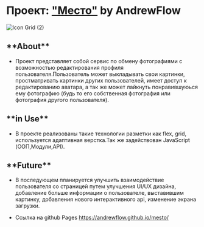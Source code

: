 # Проект: <a href="https://andrewflow.github.io/mesto/">"Место"</a> by AndrewFlow

![Icon Grid (2)](https://user-images.githubusercontent.com/95470563/188946135-fed8a49a-377f-4b67-baaa-23d620c36311.svg)


<h2>**About**</h2>

* Проект представляет собой сервис по обмену фотографиями с возможностью редактирования профиля пользователя.Пользователь может выкладывать свои картинки, простматривать картинки других пользователей, имеет доступ к редактированию аватара, а так же может лайкнуть понравившуюься ему фотографию (будь то его собственная фотография или фотография другого пользователя).

<h2>**in Use**</h2>

* В проекте реализованы такие технологии разметки как flex, grid, используется адаптивная верстка.Так же задействован JavaScript (ООП,Модули,API). 

<h2>**Future**</h2>

* В последующем планируется улучшить взаимодействие пользователя со страницей путем улучшения UI/UX дизайна, добавление больше информации о пользователе, выставившим картинку, добавления нового интерактивного api, изменение экрана загрузки.

* Ссылка на github Pages  https://andrewflow.github.io/mesto/

</body>

###




